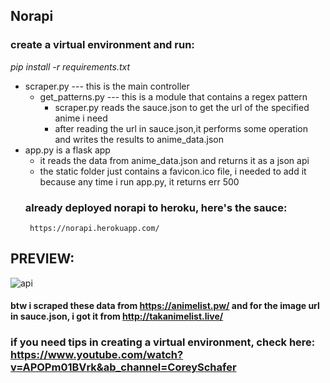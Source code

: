 ## Norapi
### create a virtual environment and run:


_pip install -r requirements.txt_

* scraper.py --- this is the main controller
  * get_patterns.py --- this is a module that contains a regex pattern
    * scraper.py reads the sauce.json to get the url of the specified anime i need
    * after reading the url in sauce.json,it performs some operation and writes the results to anime_data.json
 *  app.py is a flask app
    * it reads the data from anime_data.json and returns it as a json api
    * the static folder just contains a favicon.ico file, i needed to add it because any time i run app.py, it returns err 500
    ### already deployed norapi to heroku, here's the sauce:
         https://norapi.herokuapp.com/
## PREVIEW:
![api](https://user-images.githubusercontent.com/71889751/99081702-7fecae00-25c3-11eb-9b36-c464742cf6e9.png)

#### btw i scraped these data from https://animelist.pw/ and for the image url in sauce.json, i got it from http://takanimelist.live/
###      if you need tips in creating a virtual environment, check here: https://www.youtube.com/watch?v=APOPm01BVrk&ab_channel=CoreySchafer
